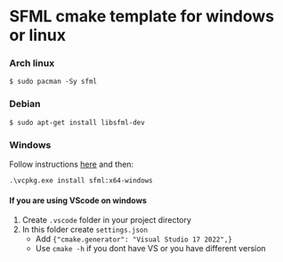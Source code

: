 # SFML cmake template for windows or linux

### Arch linux

```
$ sudo pacman -Sy sfml
```

### Debian

```
$ sudo apt-get install libsfml-dev
```

### Windows

Follow instructions [here](https://vcpkg.io/en/getting-started.html) and then:
```
.\vcpkg.exe install sfml:x64-windows
```

#### If you are using VScode on windows

1. Create `.vscode` folder in your project directory
2. In this folder create `settings.json`
    - Add `{"cmake.generator": "Visual Studio 17 2022",}`
    - Use `cmake -h` if you dont have VS or you have different version
